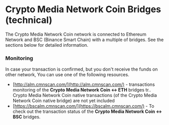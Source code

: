 # Crypto Media Network Coin Bridges \(technical\)

The Crypto Media Network Coin network is connected to Ethereum Network and BSC \(Binance Smart Chain\) with a multiple of bridges. See the sections below for detailed information.

### Monitoring

In case your transaction is confirmed, but you don't receive the funds on other network, You can use one of the following resources.

* [http://alm.cmnscan.com/](http://alm.cmnscan.com/) - transactions monitoring of the **Crypto Media Network Coin &lt;-&gt; ETH** bridges tr.. Crypto Media Network Coin native transactions \(of the Crypto Media Network Coin native bridge\) are not yet included
* [https://bscalm.cmnscan.com/](https://bscalm.cmnscan.com/) - To check out the transaction status of the **Crypto Media Network Coin &lt;-&gt; BSC** bridges.

